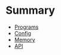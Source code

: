 # Summary

- [Programs](./Programs.md)
- [Config](./Config.md)
- [Memory](./Memory.md)
- [API](./API.md)
